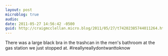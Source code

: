 ```yaml
---
layout: post
microblog: true
audio: 
date: 2011-05-27 14:56:42 -0500
guid: http://craigmcclellan.micro.blog/2011/05/27/t74202385744011264.html
---
```

There was a large black bra in the trashcan in the men's bathroom at the gas station we just stopped at. #ireallyreallydontwanttoknow
